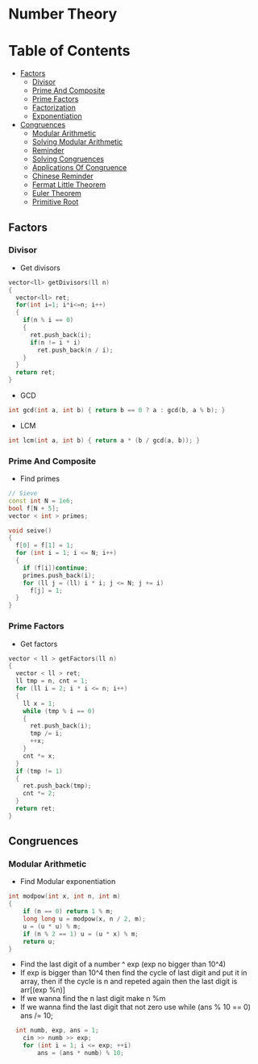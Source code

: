 # Number Theory

Table of Contents
================= 
 * [Factors](#factors)
     + [Divisor](#divisor)
     + [Prime And Composite](#prime-and-composite)
     + [Prime Factors](#prime-factors)
     + [Factorization](#factorization)
     + [Exponentiation](#exponentiation)
 * [Congruences](#congruences)
     + [Modular Arithmetic](#modular-arithmetic)
     + [Solving Modular Arithmetic](#solving-modular-arithmetic)
     + [Reminder](#reminder)
     + [Solving Congruences](#solving-congruences)
     + [Applications Of Congruence](#applications-of-congruence)
     + [Chinese Reminder](#chinese-reminder)
     + [Fermat Little Theorem](#fermat-little-theorem)
     + [Euler Theorem](#euler-theorem)
     + [Primitive Root](#primitive-root)

## Factors
### Divisor
- Get divisors
```cpp
vector<ll> getDivisors(ll n)
{
  vector<ll> ret;
  for(int i=1; i*i<=n; i++)
  {
    if(n % i == 0)
    {
      ret.push_back(i);
      if(n != i * i)
        ret.push_back(n / i);
    }
  }
  return ret;
}
```
- GCD
```cpp
int gcd(int a, int b) { return b == 0 ? a : gcd(b, a % b); }
```
- LCM
```cpp
int lcm(int a, int b) { return a * (b / gcd(a, b)); }
```
### Prime And Composite
- Find primes 
```cpp
// Sieve
const int N = 1e6;
bool f[N + 5];
vector < int > primes;

void seive() 
{
  f[0] = f[1] = 1;
  for (int i = 1; i <= N; i++) 
  {
    if (f[i])continue;
    primes.push_back(i);
    for (ll j = (ll) i * i; j <= N; j += i)
      f[j] = 1;
  }
}
```
### Prime Factors
- Get factors
```cpp
vector < ll > getFactors(ll n) 
{ 
  vector < ll > ret;
  ll tmp = n, cnt = 1;
  for (ll i = 2; i * i <= n; i++) 
  {
    ll x = 1;
    while (tmp % i == 0) 
    {
      ret.push_back(i);
      tmp /= i;
      ++x;
    }
    cnt *= x;
  }
  if (tmp != 1) 
  {
    ret.push_back(tmp);
    cnt *= 2;
  }
  return ret;
}
```
## Congruences
### Modular Arithmetic
- Find Modular exponentiation 
```cpp
int modpow(int x, int n, int m)
{
	if (n == 0) return 1 % m;
	long long u = modpow(x, n / 2, m);
	u = (u * u) % m;
	if (n % 2 == 1) u = (u * x) % m;
	return u;
}
```
- Find the last digit of a number ^ exp (exp no bigger than 10^4)
- If exp is bigger than 10^4 then find the cycle of last digit and put it in array, then if the cycle is n and repeted again then the last digit is arr[(exp %n)]
- If we wanna find the n last digit make n %m
- If we wanna find the last digit that not zero use while (ans % 10 == 0) ans /= 10;
```cpp
  int numb, exp, ans = 1;
	cin >> numb >> exp;
	for (int i = 1; i <= exp; ++i)
		ans = (ans * numb) % 10;
```

